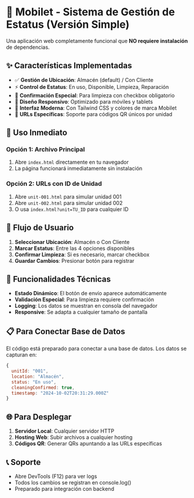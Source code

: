 # 🚀 Mobilet - Sistema de Gestión de Estatus (Versión Simple)

Una aplicación web completamente funcional que **NO requiere instalación** de dependencias.

## ✨ Características Implementadas

- ✅ **Gestión de Ubicación**: Almacén (default) / Con Cliente  
- ⚡ **Control de Estatus**: En uso, Disponible, Limpieza, Reparación
- 🧽 **Confirmación Especial**: Para limpieza con checkbox obligatorio
- 📱 **Diseño Responsivo**: Optimizado para móviles y tablets
- 🎨 **Interfaz Moderna**: Con Tailwind CSS y colores de marca Mobilet
- 🔗 **URLs Específicas**: Soporte para códigos QR únicos por unidad

## 🚀 Uso Inmediato

### Opción 1: Archivo Principal
1. Abre `index.html` directamente en tu navegador
2. La página funcionará inmediatamente sin instalación

### Opción 2: URLs con ID de Unidad
1. Abre `unit-001.html` para simular unidad 001
2. Abre `unit-002.html` para simular unidad 002
3. O usa `index.html?unit=TU_ID` para cualquier ID

## 📱 Flujo de Usuario

1. **Seleccionar Ubicación**: Almacén o Con Cliente
2. **Marcar Estatus**: Entre las 4 opciones disponibles
3. **Confirmar Limpieza**: Si es necesario, marcar checkbox
4. **Guardar Cambios**: Presionar botón para registrar

## 🔧 Funcionalidades Técnicas

- **Estado Dinámico**: El botón de envío aparece automáticamente
- **Validación Especial**: Para limpieza requiere confirmación
- **Logging**: Los datos se muestran en consola del navegador
- **Responsive**: Se adapta a cualquier tamaño de pantalla

## 📋 Para Conectar Base de Datos

El código está preparado para conectar a una base de datos. Los datos se capturan en:

```javascript
{
  unitId: "001",
  location: "Almacén",
  status: "En uso", 
  cleaningConfirmed: true,
  timestamp: "2024-10-02T20:31:29.000Z"
}
```

## 🌐 Para Desplegar

1. **Servidor Local**: Cualquier servidor HTTP
2. **Hosting Web**: Subir archivos a cualquier hosting
3. **Códigos QR**: Generar QRs apuntando a las URLs específicas

## 📞 Soporte

- Abre DevTools (F12) para ver logs
- Todos los cambios se registran en console.log()
- Preparado para integración con backend
